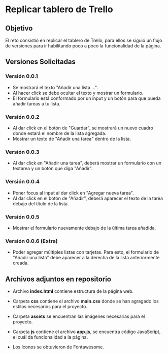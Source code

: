 # Replicar tablero de Trello

## Objetivo
El reto consistió en replicar el  tablero de Trello, para ellos se siguió un flujo de versiones para ir habilitando poco a poco la funcionalidad de la página.


## Versiones Solicitadas

### Versión 0.0.1

* Se mostrará el texto "Añadir una lista ...".
* Al hacer click se debe ocultar el texto y mostrar un formulario.
* El formulario está conformado por un input y un botón para que pueda añadir tareas a tu lista.

### Versión 0.0.2

* Al dar click en el botón de "Guardar", se mostrará un nuevo cuadro donde estará el nombre de la lista agregada.
* Mostrar un texto de "Añadir una tarea" dentro de la lista.

### Versión 0.0.3

* Al dar click en "Añadir una tarea", deberá mostrar un formulario con un textarea y un botón que diga "Añadir".

### Versión 0.0.4

* Poner focus al input al dar click en "Agregar nueva tarea".  
* Al dar click en el botón de "Añadir", deberá aparecer el texto de la tarea debajo del título de la lista.

### Versión 0.0.5

* Mostrar el formulario nuevamente debajo de la última tarea añadida.

### Versión 0.0.6 (Extra)

* Poder agregar múltiples listas con tarjetas. Para esto, el formulario de "Añadir una lista" debe aparecer a la derecha de la lista anteriormente creada.

## Archivos adjuntos en repositorio

* Archivo **index.html** contiene estructura de la página web.

* Carpeta **css** contiene el archivo **main.css** donde se han agragado los  estilos necesarios para el proyecto.

* Carpeta **assets** se encuentran las imágenes necesarias para el proyecto.

* Carpeta **js** contiene el archivo **app.js**, se encuentra código JavaScript, el cuál da funcionalidad a la página.

* Los íconos se obtuvieron de  Fontawesome.
